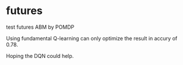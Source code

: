 # futures
test futures ABM by POMDP

Using fundamental Q-learning can only optimize the result in accury of 0.78.

Hoping the DQN could help.
